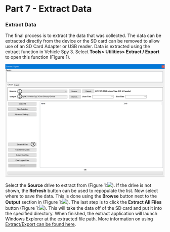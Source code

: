 # Part 7 - Extract Data

### Extract Data

The final process is to extract the data that was collected. The data can be extracted directly from the device or the SD card can be removed to allow use of an SD Card Adapter or USB reader. Data is extracted using the extract function in Vehicle Spy 3. Select **Tools> Utilities> Extract / Export** to open this function (Figure 1).

![Figure 1: The SD Card Extract Application.](../../.gitbook/assets/CoreMiniExtract.gif)

Select the **Source** drive to extract from (Figure 1:![](https://cdn.intrepidcs.net/support/VehicleSpy/assets/smOne.gif)). If the drive is not shown, the **Refresh** button can be used to repopulate the list. Now select where to save the data. This is done using the **Browse** button next to the **Output** section in (Figure 1:![](https://cdn.intrepidcs.net/support/VehicleSpy/assets/smTwo.gif)). The last step is to click the **Extract All Files** button (Figure 1:![](https://cdn.intrepidcs.net/support/VehicleSpy/assets/smThree.gif)). This will take the data off of the SD card and put it into the specified directory. When finished, the extract application will launch Windows Explorer at the extracted file path. More information on using [Extract/Export can be found here](../../vehicle-spy-main-menus/main-menu-tools/utilities-extract-export/).
